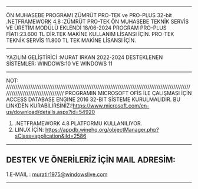**********************************************************************************************************************************
ÖN MUHASEBE PROGRAMI ZÜMRÜT PRO-TEK  ve PRO-PLUS 32-bit .NETFRAMEWORK 4.8 :ZÜMRÜT PRO-TEK ÖN MUHASEBE  TEKNİK SERVİS VE ÜRETİM MODÜLÜ EKLENDİ  18/06-2024
PROGRAM PRO-PLUS FİATI:23.600 TL DİR.TEK MAKİNE KULLANIM LİSANSI İÇİN. PRO-TEK TEKNİK SERVİS 11.800 TL TEK MAKİNE LİSANSI İÇİN.
**********************************************************************************************************************************
YAZILIM GELİŞTİRİCİ :MURAT IRKAN 2022-2024  DESTEKLENEN SİSTEMLER: WINDOWS:10 VE WINDOWS 11 
**********************************************************************************************************************************
NOT:
//////////////////////////////////////////////////////////////////////////////////////////////////////////////////////////////////
PROGRAMIN MICROSOFT OFİS İLE ÇALIŞMASI İÇİN  ACCESS DATABASE ENGINE 2016 32-BIT SİSTEME KURULMALIDIR. 
BU LINKDEN KURABİLİRSİNİZ:!https://www.microsoft.com/en-us/download/details.aspx?id=54920
1. .NETFRAMEWORK 4.8 PLATFORMU KULLANILIYOR.
2. LINUX İÇİN: https://appdb.winehq.org/objectManager.php?sClass=application&iId=2586
**********************************************************************************************************************************
DESTEK VE ÖNERİLERİZ İÇİN MAIL ADRESİM:
----------------------------------------------------
1.E-MAIL : muratir1975@windowslive.com
___________________________________________________



